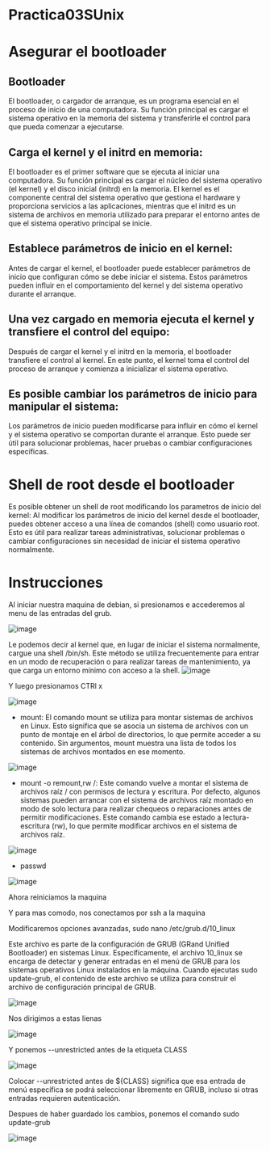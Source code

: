 # Practica03SUnix

# Asegurar el bootloader 

## Bootloader
El bootloader, o cargador de arranque, es un programa esencial en el proceso de inicio de una computadora. Su función principal es cargar el sistema operativo en la memoria del sistema y transferirle el control para que pueda comenzar a ejecutarse.

## Carga el kernel y el initrd en memoria:
El bootloader es el primer software que se ejecuta al iniciar una computadora. Su función principal es cargar el núcleo del sistema operativo (el kernel) y el disco inicial (initrd) en la memoria. El kernel es el componente central del sistema operativo que gestiona el hardware y proporciona servicios a las aplicaciones, mientras que el initrd es un sistema de archivos en memoria utilizado para preparar el entorno antes de que el sistema operativo principal se inicie.

## Establece parámetros de inicio en el kernel:
Antes de cargar el kernel, el bootloader puede establecer parámetros de inicio que configuran cómo se debe iniciar el sistema. Estos parámetros pueden influir en el comportamiento del kernel y del sistema operativo durante el arranque.

## Una vez cargado en memoria ejecuta el kernel y transfiere el control del equipo:
Después de cargar el kernel y el initrd en la memoria, el bootloader transfiere el control al kernel. En este punto, el kernel toma el control del proceso de arranque y comienza a inicializar el sistema operativo.

## Es posible cambiar los parámetros de inicio para manipular el sistema:
Los parámetros de inicio pueden modificarse para influir en cómo el kernel y el sistema operativo se comportan durante el arranque. Esto puede ser útil para solucionar problemas, hacer pruebas o cambiar configuraciones específicas.

# Shell de root desde el bootloader

Es posible obtener un shell de root modificando los parametros de inicio del kernel: Al modificar los parámetros de inicio del kernel desde el bootloader, puedes obtener acceso a una línea de comandos (shell) como usuario root. Esto es útil para realizar tareas administrativas, solucionar problemas o cambiar configuraciones sin necesidad de iniciar el sistema operativo normalmente.

# Instrucciones

Al iniciar nuestra maquina de debian, si presionamos e accederemos al menu de las entradas del grub.

![image](https://github.com/user-attachments/assets/778a9da0-2bfd-4c30-9c29-0347c3695868)

Le podemos decir al kernel que, en lugar de iniciar el sistema normalmente, cargue una shell /bin/sh. Este método se utiliza frecuentemente para entrar en un modo de recuperación o para realizar tareas de mantenimiento, ya que carga un entorno mínimo con acceso a la shell.
![image](https://github.com/user-attachments/assets/f04b56e2-bfcf-4e5d-bdb3-5bd1f0bb967a)

Y luego presionamos CTRl x

![image](https://github.com/user-attachments/assets/89cc5d95-8b29-48be-b832-4f59a25d20b4)

- mount:
El comando mount se utiliza para montar sistemas de archivos en Linux. Esto significa que se asocia un sistema de archivos con un punto de montaje en el árbol de directorios, lo que permite acceder a su contenido. Sin argumentos, mount muestra una lista de todos los sistemas de archivos montados en ese momento.

![image](https://github.com/user-attachments/assets/d9b87108-bc50-405c-9db8-9b3050f67344)

- mount -o remount,rw /:
Este comando vuelve a montar el sistema de archivos raíz / con permisos de lectura y escritura. Por defecto, algunos sistemas pueden arrancar con el sistema de archivos raíz montado en modo de solo lectura para realizar chequeos o reparaciones antes de permitir modificaciones. Este comando cambia ese estado a lectura-escritura (rw), lo que permite modificar archivos en el sistema de archivos raíz.

![image](https://github.com/user-attachments/assets/f6353da7-30b8-420f-9785-c47a32b23d3f)

- passwd
  
![image](https://github.com/user-attachments/assets/69953642-603b-45fd-8aed-d6b527fb02d2)

Ahora reiniciamos la maquina

Y para mas comodo, nos conectamos por ssh a la maquina 

Modificaremos opciones avanzadas, sudo nano /etc/grub.d/10_linux

Este archivo es parte de la configuración de GRUB (GRand Unified Bootloader) en sistemas Linux. Específicamente, el archivo 10_linux se encarga de detectar y generar entradas en el menú de GRUB para los sistemas operativos Linux instalados en la máquina. Cuando ejecutas sudo update-grub, el contenido de este archivo se utiliza para construir el archivo de configuración principal de GRUB.

![image](https://github.com/user-attachments/assets/aa876e43-1239-40a8-b490-9d00aba938ac)

Nos dirigimos a estas lienas 

![image](https://github.com/user-attachments/assets/c10ba963-fcda-4378-8957-54b5b88613f4)

Y ponemos --unrestricted antes de la etiqueta CLASS

![image](https://github.com/user-attachments/assets/868e1bb1-8786-4721-ad22-a39e4d2708e5)

Colocar --unrestricted antes de ${CLASS} significa que esa entrada de menú específica se podrá seleccionar libremente en GRUB, incluso si otras entradas requieren autenticación.

Despues de haber guardado los cambios, ponemos el comando sudo update-grub

![image](https://github.com/user-attachments/assets/6c62929e-8698-455f-a5ba-1c53e48a5bd5)











